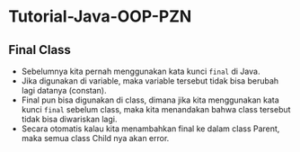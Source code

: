 # Tutorial-Java-OOP-PZN
## Final Class
* Sebelumnya kita pernah menggunakan kata kunci `final` di Java.
* Jika digunakan di variable, maka variable tersebut tidak bisa berubah lagi datanya (constan).
* Final pun bisa digunakan di class, dimana jika kita menggunakan kata kunci `final` sebelum class, maka kita menandakan bahwa class tersebut tidak bisa diwariskan lagi.
* Secara otomatis kalau kita menambahkan final ke dalam class Parent, maka semua class Child nya akan error.